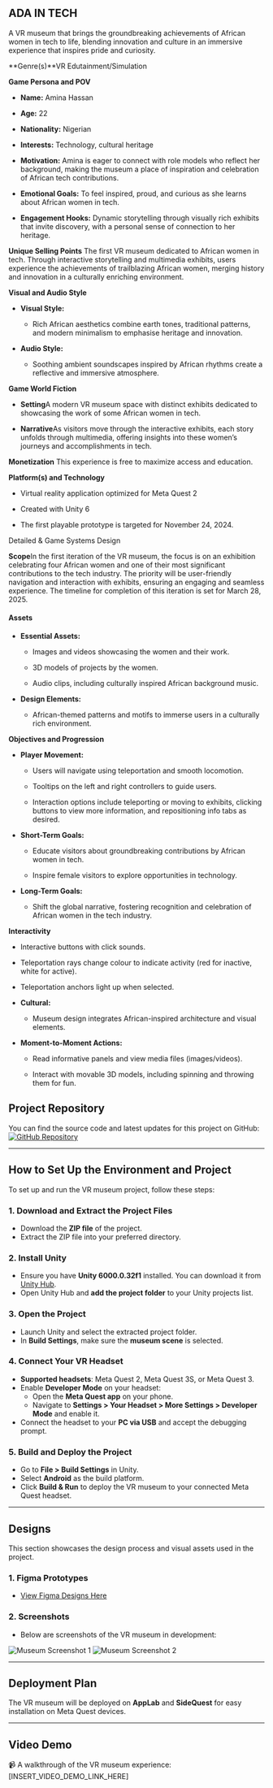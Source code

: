 **ADA IN TECH**
---------------

A VR museum that brings the groundbreaking achievements of African women in tech to life, blending innovation and culture in an immersive experience that inspires pride and curiosity.

**Genre(s)**VR Edutainment/Simulation

**Game Persona and POV**

*   **Name:** Amina Hassan
    
*   **Age:** 22
    
*   **Nationality:** Nigerian
    
*   **Interests:** Technology, cultural heritage
    
*   **Motivation:** Amina is eager to connect with role models who reflect her background, making the museum a place of inspiration and celebration of African tech contributions.
    
*   **Emotional Goals:** To feel inspired, proud, and curious as she learns about African women in tech.
    
*   **Engagement Hooks:** Dynamic storytelling through visually rich exhibits that invite discovery, with a personal sense of connection to her heritage.
    

**Unique Selling Points** The first VR museum dedicated to African women in tech. Through interactive storytelling and multimedia exhibits, users experience the achievements of trailblazing African women, merging history and innovation in a culturally enriching environment.

**Visual and Audio Style** 

*   **Visual Style:**
    
    *   Rich African aesthetics combine earth tones, traditional patterns, and modern minimalism to emphasise heritage and innovation.
        
*   **Audio Style:**
    
    *   Soothing ambient soundscapes inspired by African rhythms create a reflective and immersive atmosphere.
        

**Game World Fiction** 

*   **Setting**A modern VR museum space with distinct exhibits dedicated to showcasing the work of some African women in tech.
    
*   **Narrative**As visitors move through the interactive exhibits, each story unfolds through multimedia, offering insights into these women’s journeys and accomplishments in tech.
    

**Monetization** This experience is free to maximize access and education.

**Platform(s) and Technology** 

*   Virtual reality application optimized for Meta Quest 2
    
*   Created with Unity 6
    
*   The first playable prototype is targeted for November 24, 2024.
    

Detailed & Game Systems Design

**Scope**In the first iteration of the VR museum, the focus is on an exhibition celebrating four African women and one of their most significant contributions to the tech industry. The priority will be user-friendly navigation and interaction with exhibits, ensuring an engaging and seamless experience. The timeline for completion of this iteration is set for March 28, 2025.

#### **Assets**

*   **Essential Assets:**
    
    *   Images and videos showcasing the women and their work.
        
    *   3D models of projects by the women.
        
    *   Audio clips, including culturally inspired African background music.
        
*   **Design Elements:**
    
    *   African-themed patterns and motifs to immerse users in a culturally rich environment.
        

**Objectives and Progression** 

*   **Player Movement:**
    
    *   Users will navigate using teleportation and smooth locomotion.
        
    *   Tooltips on the left and right controllers to guide users.
        
    *   Interaction options include teleporting or moving to exhibits, clicking buttons to view more information, and repositioning info tabs as desired.
        
*   **Short-Term Goals:**
    
    *   Educate visitors about groundbreaking contributions by African women in tech.
        
    *   Inspire female visitors to explore opportunities in technology.
        
*   **Long-Term Goals:**
    
    *   Shift the global narrative, fostering recognition and celebration of African women in the tech industry.
        

**Interactivity** 

*   Interactive buttons with click sounds.
    
*   Teleportation rays change colour to indicate activity (red for inactive, white for active).
    
*   Teleportation anchors light up when selected.
    
*   **Cultural:**
    
    *   Museum design integrates African-inspired architecture and visual elements.
        
*   **Moment-to-Moment Actions:**
    
    *   Read informative panels and view media files (images/videos).
        
    *   Interact with movable 3D models, including spinning and throwing them for fun.


## **Project Repository**
You can find the source code and latest updates for this project on GitHub:  
[![GitHub Repository](https://img.shields.io/badge/GitHub-Repo-blue?logo=github)](https://github.com/Tito-Olisakwe/Museum.git)  

---

## **How to Set Up the Environment and Project**
To set up and run the VR museum project, follow these steps:

### **1. Download and Extract the Project Files**
- Download the **ZIP file** of the project.
- Extract the ZIP file into your preferred directory.

### **2. Install Unity**
- Ensure you have **Unity 6000.0.32f1** installed. You can download it from [Unity Hub](https://unity.com/download).
- Open Unity Hub and **add the project folder** to your Unity projects list.

### **3. Open the Project**
- Launch Unity and select the extracted project folder.
- In **Build Settings**, make sure the **museum scene** is selected.

### **4. Connect Your VR Headset**
- **Supported headsets**: Meta Quest 2, Meta Quest 3S, or Meta Quest 3.
- Enable **Developer Mode** on your headset:
  - Open the **Meta Quest app** on your phone.
  - Navigate to **Settings > Your Headset > More Settings > Developer Mode** and enable it.
- Connect the headset to your **PC via USB** and accept the debugging prompt.

### **5. Build and Deploy the Project**
- Go to **File > Build Settings** in Unity.
- Select **Android** as the build platform.
- Click **Build & Run** to deploy the VR museum to your connected Meta Quest headset.

---

## **Designs**
This section showcases the design process and visual assets used in the project.

### **1. Figma Prototypes**
- [View Figma Designs Here](INSERT_FIGMA_LINK_HERE)  

### **2. Screenshots**
- Below are screenshots of the VR museum in development:

![Museum Screenshot 1](INSERT_SCREENSHOT_LINK_HERE)
![Museum Screenshot 2](INSERT_SCREENSHOT_LINK_HERE)

---

## **Deployment Plan**
The VR museum will be deployed on **AppLab** and **SideQuest** for easy installation on Meta Quest devices.

---

## **Video Demo**
📹 A walkthrough of the VR museum experience:  
[INSERT_VIDEO_DEMO_LINK_HERE]  
